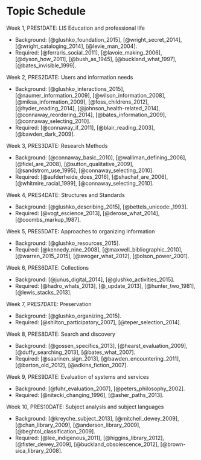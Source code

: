 # Topic Schedule

Week 1, PRES1DATE: LIS Education and professional life

- Background: [@glushko_foundation_2015], [@wright_secret_2014], [@wright_cataloging_2014], [@levie_man_2004].
- Required: [@ferraris_social_2011], [@lavoie_making_2006], [@dyson_how_2011], [@bush_as_1945], [@buckland_what_1997], [@bates_invisible_1999].

Week 2, PRES2DATE: Users and information needs

- Background: [@glushko_interactions_2015], [@naumer_information_2009], [@wilson_information_2008], [@miksa_information_2009], [@foss_childrens_2012], [@hyder_reading_2014], [@johnson_health-related_2014], [@connaway_reordering_2014], [@bates_information_2009], [@connaway_selecting_2010].
- Required: [@connaway_if_2011], [@blair_reading_2003], [@bawden_dark_2009].

Week 3, PRES3DATE: Research Methods

- Background: [@connaway_basic_2010], [@walliman_defining_2006], [@fidel_are_2008], [@sutton_qualitative_2009], [@sandstrom_use_1995], [@connaway_selecting_2010].
- Required: [@aufderheide_does_2016], [@shachaf_are_2006], [@whitmire_racial_1999], [@connaway_selecting_2010].

Week 4, PRES4DATE: Structures and Standards

- Background: [@glushko_describing_2015], [@bettels_unicode:_1993].
- Required: [@vogt_escience_2013], [@derose_what_2014], [@coombs_markup_1987].

Week 5, PRES5DATE: Approaches to organizing information

- Background: [@glushko_resources_2015].
- Required: [@kennedy_nine_2008], [@maxwell_bibliographic_2010], [@warren_2015_2015], [@swoger_what_2012], [@olson_power_2001].

Week 6, PRES6DATE: Collections

- Background: [@junus_digital_2014], [@glushko_activities_2015].
- Required: [@hadro_whats_2013], [@_update_2013], [@hunter_two_1981], [@lewis_stacks_2013].

Week 7, PRES7DATE: Preservation

- Background: [@glushko_organizing_2015].
- Required: [@shilton_participatory_2007], [@teper_selection_2014].

Week 8, PRES8DATE: Search and discovery

- Background: [@gossen_specifics_2013], [@hearst_evaluation_2009], [@duffy_searching_2013], [@bates_what_2007].
- Required: [@saarinen_sign_2013], [@bawden_encountering_2011], [@barton_old_2012], [@adkins_fiction_2007].

Week 9, PRES9DATE: Evaluation of systems and services

- Background: [@fuhr_evaluation_2007], [@peters_philosophy_2002].
- Required: [@nitecki_changing_1996], [@asher_paths_2013].

Week 10, PRES10DATE: Subject analysis and subject languages

- Background: [@kreyche_subject_2013], [@mitchell_dewey_2009], [@chan_library_2009], [@anderson_library_2009], [@beghtol_classification_2009].
- Required: [@lee_indigenous_2011], [@higgins_library_2012], [@fister_dewey_2009], [@buckland_obsolescence_2012], [@brown-sica_library_2008].
